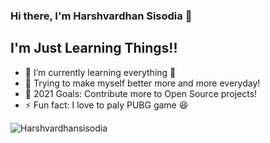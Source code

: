 ### Hi there, I'm Harshvardhan Sisodia 👋


## I'm Just Learning Things!!

- 🌱 I’m currently learning everything 🤣
- 👯 Trying to make myself better more and more everyday!
- 🥅 2021 Goals: Contribute more to Open Source projects!
- ⚡ Fun fact: I love to paly PUBG game 😆

<p align="left"> <img src="https://github-readme-stats.vercel.app/api?username=Harshvardhansisodia&show_icons=true&theme=synthwave" alt="Harshvardhansisodia" /> </p>
